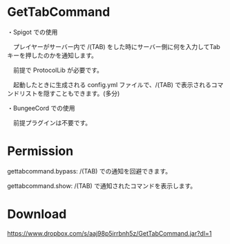 # GetTabCommand
・Spigot での使用
 
　プレイヤーがサーバー内で /(TAB) をした時にサーバー側に何を入力してTabキーを押したのかを通知します。
 
　前提で ProtocolLib が必要です。
 
　起動したときに生成される config.yml ファイルで、/(TAB) で表示されるコマンドリストを隠すこともできます。(多分)
  
・BungeeCord での使用
 
　前提プラグインは不要です。
 
# Permission
gettabcommand.bypass: /(TAB) での通知を回避できます。
 
gettabcommand.show: /(TAB) で通知されたコマンドを表示します。
 
# Download
https://www.dropbox.com/s/aaj98p5irrbnh5z/GetTabCommand.jar?dl=1
